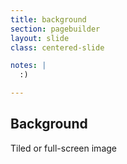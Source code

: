 ```yaml
---
title: background
section: pagebuilder
layout: slide
class: centered-slide

notes: |
  :)

---
```



## Background

Tiled or full-screen image
